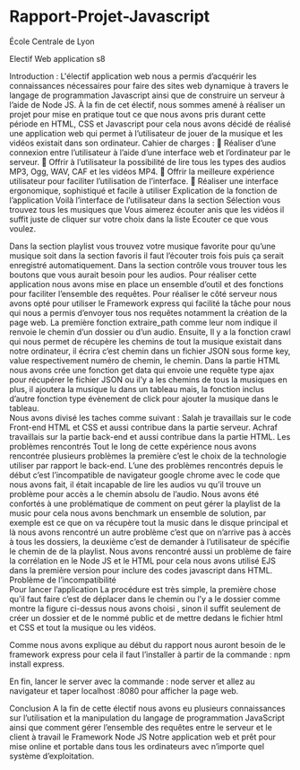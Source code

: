 # Rapport-Projet-Javascript

École Centrale de Lyon

Electif Web application s8 


Introduction : 
L'électif application web nous a permis d’acquérir les connaissances nécessaires pour faire des sites web dynamique à travers le langage de programmation Javascript ainsi que de construire un serveur à l’aide de Node JS. À la fin de cet électif, nous sommes amené à réaliser un projet pour mise en pratique tout ce que nous avons pris durant cette période en HTML, CSS et Javascript pour cela nous avons décidé de réalisé une application web qui permet à l’utilisateur de jouer de la musique et les vidéos existait dans son ordinateur.
Cahier de charges :
	Réaliser d’une connexion entre l’utilisateur à l’aide d’une interface web et l’ordinateur par le serveur.
	Offrir à l’utilisateur la possibilité de lire tous les types des audios MP3, Ogg, WAV, CAF et les vidéos MP4. 
	Offrir la meilleure expérience utilisateur pour faciliter l’utilisation de l’interface.
	Réaliser une interface ergonomique, sophistiqué et facile à utiliser 
Explication de la fonction de l’application 
Voilà l’interface de l’utilisateur dans la section Sélection vous trouvez tous les musiques que Vous aimerez écouter anis que les vidéos il suffit juste de cliquer sur votre choix dans la liste
Ecouter ce que vous voulez. 
 
 
Dans la section playlist vous trouvez votre musique favorite pour qu’une musique soit dans la section favoris il faut l’écouter trois fois puis ça serait enregistré automatiquement.
Dans la section contrôle vous trouver tous les boutons que vous aurait besoin pour les audios.
Pour réaliser cette application nous avons mise en place un ensemble d’outil et des fonctions pour faciliter l’ensemble des requêtes.
Pour réaliser le côté serveur nous avons opté pour utiliser le Framework express qui facilité la tâche pour nous qui nous a permis d’envoyer tous nos requêtes notamment la création de la page web.
La première fonction extraire_path comme leur nom indique il renvoie le chemin d’un dossier ou d’un audio. 
 Ensuite, Il y a la fonction crawl qui nous permet de récupère les chemins de tout la musique existait dans notre ordinateur, il écrira c’est chemin dans un fichier JSON sous forme key, value respectivement numéro de chemin, le chemin. 
Dans la partie HTML nous avons crée une fonction get data qui envoie une requête type ajax pour récupérer le fichier JSON ou il’y a les chemins de tous la musiques en plus, il ajoutera la musique lu dans un tableau mais, la fonction inclus d’autre fonction type évènement de click pour ajouter la musique dans le tableau.  
Nous avons divisé les taches comme suivant :
Salah je travaillais sur le code Front-end HTML et CSS et aussi contribue dans la partie serveur.
Achraf travaillais sur la partie back-end et aussi contribue dans la partie HTML.
Les problèmes rencontrés
Tout le long de cette expérience nous avons rencontrée plusieurs problèmes la première c’est le choix de la technologie utiliser par rapport le back-end.
L’une des problèmes rencontrés depuis le début c’est l’incompatible de navigateur google chrome avec le code que nous avons fait, il était incapable de lire les audios vu qu’il trouve un problème pour accès a le chemin absolu de l’audio.
Nous avons été confortés à une problématique de comment on peut gérer la playlist de la music pour cela nous avons benchmark un ensemble de solution, par exemple est ce que on va récupère tout la music dans le disque principal et là nous avons rencontré un autre problème c’est que on n’arrive pas à accès à tous les dossiers, la deuxième c’est de demander à l’utilisateur de spécifie le chemin de de la playlist.
Nous avons rencontré aussi un problème de faire la corrélation en le Node JS et le HTML pour cela nous avons utilisé EJS dans la première version pour inclure des codes javascript dans HTML.
Problème de l’incompatibilité  
Pour lancer l’application 
La procédure est très simple, la première chose qu’il faut faire c’est de déplacer dans le chemin ou l’y a le dossier comme montre la figure ci-dessus nous avons choisi , sinon il suffit seulement de créer un dossier et de le nommé public et de mettre dedans le fichier html et CSS et tout la musique ou les vidéos. 
 

Comme nous avons explique au début du rapport nous auront besoin de le framework express pour cela il faut l’installer à partir de la commande : npm install express.
 
En fin, lancer le server avec la commande : node server et allez au navigateur et taper localhost :8080 pour afficher la page web. 
 
Conclusion 
A la fin de cette électif nous avons eu plusieurs connaissances sur l’utilisation et la manipulation du langage de programmation JavaScript ainsi que comment gérer l’ensemble des requêtes entre le serveur et le client à travail le Framework Node JS 
Notre application web et prêt pour mise online et portable dans tous les ordinateurs avec n’importe quel système d’exploitation.
   
 
